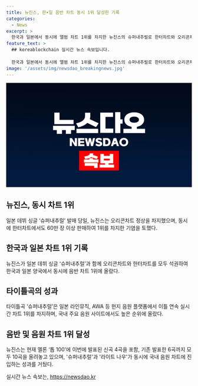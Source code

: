 ```yaml
---
title: 뉴진스, 한∙일 음반 차트 동시 1위 달성한 기록
categories:
  - News
excerpt: >
  한국과 일본에서 동시에 앨범 차트 1위를 차지한 뉴진스의 슈퍼내추럴로 한터차트와 오리콘차트를 동시에 석권하며 60만장 이상을 판매하고 있는 가수다. 타이틀곡 슈퍼내추럴은 국내외 음원 플랫폼에서 1위에 올라 상위권을 유지하고 있으며, 4곡의 신곡과 기존 6곡을 합쳐 총 10곡이 멜론 톱 100에 오르며 인기를 입증했다. 또한, 한국 가수의 일본 발표 싱글이 국내 음원 차트에 진입하는 것은 흔치 않은 일이다.
feature_text: >
  ## koreablockchain 실시간 뉴스 속보입니다.

  한국과 일본에서 동시에 앨범 차트 1위를 차지한 뉴진스의 슈퍼내추럴로 한터차트와 오리콘차트를 동시에 석권하며 60만장 이상을 판매하고 있는 가수다. 타이틀곡 슈퍼내추럴은 국내외 음원 플랫폼에서 1위에 올라 상위권을 유지하고 있으며, 4곡의 신곡과 기존 6곡을 합쳐 총 10곡이 멜론 톱 100에 오르며 인기를 입증했다. 또한, 한국 가수의 일본 발표 싱글이 국내 음원 차트에 진입하는 것은 흔치 않은 일이다.
image: '/assets/img/newsdao_breakingnews.jpg'
---
```


<p><img src="/assets/img/newsdao_breakingnews.jpg" alt="koreablockchain 속보" /></p>

<h2 data-ke-size="size26">뉴진스, 동시 차트 1위</h2>

<p data-ke-size="size16">일본 데뷔 싱글 ‘슈퍼내추럴’ 발매 당일, 뉴진스는 오리콘차트 정상을 차지했으며, 동시에 한터차트에서도 60만 장 이상 판매하여 1위를 차지한 기염을 토했다.</p>

<h2 data-ke-size="size26">한국과 일본 차트 1위 기록</h2>

<p data-ke-size="size16">뉴진스가 일본 데뷔 싱글 ‘슈퍼내추럴’과 함께 오리콘차트와 한터차트를 모두 석권하여 한국과 일본 양국에서 동시에 음반 차트 1위에 올랐다.</p>

<h2 data-ke-size="size26">타이틀곡의 성과</h2>

<p data-ke-size="size16">타이틀곡 ‘슈퍼내추럴’은 일본 라인뮤직, AWA 등 현지 음원 플랫폼에서 이틀 연속 실시간 차트 1위를 차지하며, 국내 주요 음원 사이트에서도 높은 순위에 올랐다.</p>

<h2 data-ke-size="size26">음반 및 음원 차트 1위 달성</h2>

<p data-ke-size="size16">뉴진스는 현재 멜론 ‘톱 100’에 이번에 발표된 신곡 4곡을 포함, 기존 발표한 6곡까지 모두 10곡을 올려놓고 있으며, '슈퍼내추럴'과 '라이트 나우'가 동시에 국내 음원 차트에 진입하는 성과를 거뒀다.</p>
실시간 뉴스 속보는, <a href="https://newsdao.kr" rel="dofollow">https://newsdao.kr</a>


